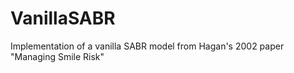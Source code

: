 # VanillaSABR
 Implementation of a vanilla SABR model from Hagan's 2002 paper "Managing Smile Risk"
